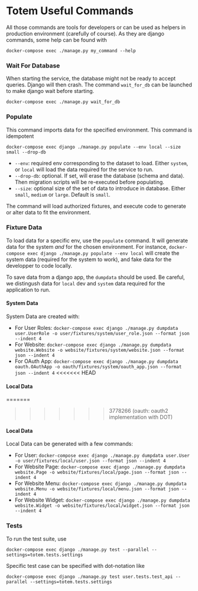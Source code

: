 
# Totem Useful Commands

All those commands are tools for developers or can be used as helpers in production environment (carefully of course). As they are django commands, some help can be found with

    docker-compose exec ./manage.py my_command --help

### Wait For Database

When starting the service, the database might not be ready to accept queries. Django will then crash. The command `wait_for_db` can be launched to make django wait before starting.

    docker-compose exec ./manage.py wait_for_db


### Populate

This command imports data for the specified environment. This command is idempotent

    docker-compose exec django ./manage.py populate --env local --size small --drop-db

 - `--env`:  required env corresponding to the dataset to load. Either `system`, or `local` will load the data required for the service to run.
 - `--drop-db`: optional. If set, will erase the database (schema and data). Then migration scripts will be re-executed before populating.
 - `--size`:  optional size of the set of data to introduce in database. Either `small`, `medium` or `large`. Default is `small`.

The command will load authorized fixtures, and execute code to generate or alter data to fit the environment.


### Fixture Data

To load data for a specific env, use the `populate` command. It will generate data for the system *and* for the chosen environment. For instance,
    `docker-compose exec django ./manage.py populate --env local`
will create the system data (required for the system to work), and fake data for the developper to code locally.


To save data from a django app, the `dumpdata` should be used. Be careful, we distingush data for `local` dev and `system` data required for the application to run.

#### System Data

System Data are created with:
 - For User Roles: `docker-compose exec django ./manage.py dumpdata user.UserRole -o user/fixtures/system/user_role.json --format json --indent 4`
 - For Website: `docker-compose exec django ./manage.py dumpdata website.Website -o website/fixtures/system/website.json --format json --indent 4`
 - For OAuth App: `docker-compose exec django ./manage.py dumpdata oauth.OAuthApp -o oauth/fixtures/system/oauth_app.json --format json --indent 4`
<<<<<<< HEAD

#### Local Data
=======
>>>>>>> 3778266 (oauth: oauth2 implementation with DOT)

#### Local Data

Local Data can be generated with a few commands:
 - For User: `docker-compose exec django ./manage.py dumpdata user.User -o user/fixtures/local/user.json --format json --indent 4`
 - For Website Page: `docker-compose exec django ./manage.py dumpdata website.Page -o website/fixtures/local/page.json --format json --indent 4`
 - For Website Menu: `docker-compose exec django ./manage.py dumpdata website.Menu -o website/fixtures/local/menu.json --format json --indent 4`
 - For Website Widget: `docker-compose exec django ./manage.py dumpdata website.Widget -o website/fixtures/local/widget.json --format json --indent 4`

### Tests

To run the test suite, use

    docker-compose exec django ./manage.py test --parallel --settings=totem.tests.settings

Specific test case can be specified with dot-notation like

    docker-compose exec django ./manage.py test user.tests.test_api --parallel --settings=totem.tests.settings

